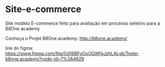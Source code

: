 # Site-e-commerce
Site modelo E-commerce feito para avaliação em processo seletivo para a B8One academy

Conheça o Projet B8One.academy: http://b8one.academy/

link do figma: https://www.figma.com/file/Gd16BFyOoOQWfgJzhLALgk/Teste-b8one.academy?node-id=7%3A4929
